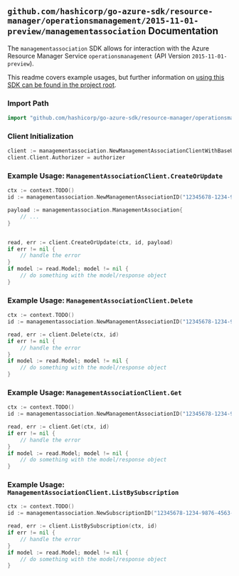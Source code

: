 
## `github.com/hashicorp/go-azure-sdk/resource-manager/operationsmanagement/2015-11-01-preview/managementassociation` Documentation

The `managementassociation` SDK allows for interaction with the Azure Resource Manager Service `operationsmanagement` (API Version `2015-11-01-preview`).

This readme covers example usages, but further information on [using this SDK can be found in the project root](https://github.com/hashicorp/go-azure-sdk/tree/main/docs).

### Import Path

```go
import "github.com/hashicorp/go-azure-sdk/resource-manager/operationsmanagement/2015-11-01-preview/managementassociation"
```


### Client Initialization

```go
client := managementassociation.NewManagementAssociationClientWithBaseURI("https://management.azure.com")
client.Client.Authorizer = authorizer
```


### Example Usage: `ManagementAssociationClient.CreateOrUpdate`

```go
ctx := context.TODO()
id := managementassociation.NewManagementAssociationID("12345678-1234-9876-4563-123456789012", "example-resource-group", "providerValue", "resourceTypeValue", "resourceValue", "managementAssociationValue")

payload := managementassociation.ManagementAssociation{
	// ...
}


read, err := client.CreateOrUpdate(ctx, id, payload)
if err != nil {
	// handle the error
}
if model := read.Model; model != nil {
	// do something with the model/response object
}
```


### Example Usage: `ManagementAssociationClient.Delete`

```go
ctx := context.TODO()
id := managementassociation.NewManagementAssociationID("12345678-1234-9876-4563-123456789012", "example-resource-group", "providerValue", "resourceTypeValue", "resourceValue", "managementAssociationValue")

read, err := client.Delete(ctx, id)
if err != nil {
	// handle the error
}
if model := read.Model; model != nil {
	// do something with the model/response object
}
```


### Example Usage: `ManagementAssociationClient.Get`

```go
ctx := context.TODO()
id := managementassociation.NewManagementAssociationID("12345678-1234-9876-4563-123456789012", "example-resource-group", "providerValue", "resourceTypeValue", "resourceValue", "managementAssociationValue")

read, err := client.Get(ctx, id)
if err != nil {
	// handle the error
}
if model := read.Model; model != nil {
	// do something with the model/response object
}
```


### Example Usage: `ManagementAssociationClient.ListBySubscription`

```go
ctx := context.TODO()
id := managementassociation.NewSubscriptionID("12345678-1234-9876-4563-123456789012")

read, err := client.ListBySubscription(ctx, id)
if err != nil {
	// handle the error
}
if model := read.Model; model != nil {
	// do something with the model/response object
}
```
